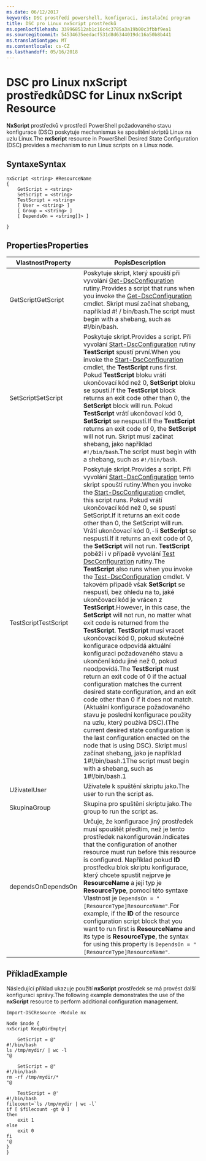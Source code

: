 ```yaml
---
ms.date: 06/12/2017
keywords: DSC prostředí powershell, konfiguraci, instalační program
title: DSC pro Linux nxScript prostředků
ms.openlocfilehash: 339968512ab1c16c4c3785a3a19b00c3fbbf9ea1
ms.sourcegitcommit: 54534635eedacf531d8d6344019dc16a50b8b441
ms.translationtype: MT
ms.contentlocale: cs-CZ
ms.lasthandoff: 05/16/2018
---
```

# <a name="dsc-for-linux-nxscript-resource"></a><span data-ttu-id="0e269-103">DSC pro Linux nxScript prostředků</span><span class="sxs-lookup"><span data-stu-id="0e269-103">DSC for Linux nxScript Resource</span></span>

<span data-ttu-id="0e269-104">**NxScript** prostředků v prostředí PowerShell požadovaného stavu konfigurace (DSC) poskytuje mechanismus ke spouštění skriptů Linux na uzlu Linux.</span><span class="sxs-lookup"><span data-stu-id="0e269-104">The **nxScript** resource in PowerShell Desired State Configuration (DSC) provides a mechanism to run Linux scripts on a Linux node.</span></span>

## <a name="syntax"></a><span data-ttu-id="0e269-105">Syntaxe</span><span class="sxs-lookup"><span data-stu-id="0e269-105">Syntax</span></span>

```
nxScript <string> #ResourceName
{
    GetScript = <string>
    SetScript = <string>
    TestScript = <string>
    [ User = <string> ]
    [ Group = <string> ]
    [ DependsOn = <string[]> ]

}
```

## <a name="properties"></a><span data-ttu-id="0e269-106">Properties</span><span class="sxs-lookup"><span data-stu-id="0e269-106">Properties</span></span>

|  <span data-ttu-id="0e269-107">Vlastnost</span><span class="sxs-lookup"><span data-stu-id="0e269-107">Property</span></span> |  <span data-ttu-id="0e269-108">Popis</span><span class="sxs-lookup"><span data-stu-id="0e269-108">Description</span></span> |
|---|---|
| <span data-ttu-id="0e269-109">GetScript</span><span class="sxs-lookup"><span data-stu-id="0e269-109">GetScript</span></span>| <span data-ttu-id="0e269-110">Poskytuje skript, který spouští při vyvolání [Get-DscConfiguration](https://technet.microsoft.com/en-us/library/dn521625.aspx) rutiny.</span><span class="sxs-lookup"><span data-stu-id="0e269-110">Provides a script that runs when you invoke the [Get-DscConfiguration](https://technet.microsoft.com/en-us/library/dn521625.aspx) cmdlet.</span></span> <span data-ttu-id="0e269-111">Skript musí začínat shebang, například #! / bin/bash.</span><span class="sxs-lookup"><span data-stu-id="0e269-111">The script must begin with a shebang, such as #!/bin/bash.</span></span>|
| <span data-ttu-id="0e269-112">SetScript</span><span class="sxs-lookup"><span data-stu-id="0e269-112">SetScript</span></span>| <span data-ttu-id="0e269-113">Poskytuje skript.</span><span class="sxs-lookup"><span data-stu-id="0e269-113">Provides a script.</span></span> <span data-ttu-id="0e269-114">Při vyvolání [Start-DscConfiguration](https://technet.microsoft.com/en-us/library/dn521623.aspx) rutiny **TestScript** spustí první.</span><span class="sxs-lookup"><span data-stu-id="0e269-114">When you invoke the [Start-DscConfiguration](https://technet.microsoft.com/en-us/library/dn521623.aspx) cmdlet, the **TestScript** runs first.</span></span> <span data-ttu-id="0e269-115">Pokud **TestScript** bloku vrátí ukončovací kód než 0, **SetScript** bloku se spustí.</span><span class="sxs-lookup"><span data-stu-id="0e269-115">If the **TestScript** block returns an exit code other than 0, the **SetScript** block will run.</span></span> <span data-ttu-id="0e269-116">Pokud **TestScript** vrátí ukončovací kód 0, **SetScript** se nespustí.</span><span class="sxs-lookup"><span data-stu-id="0e269-116">If the **TestScript** returns an exit code of 0, the **SetScript** will not run.</span></span> <span data-ttu-id="0e269-117">Skript musí začínat shebang, jako například `#!/bin/bash`.</span><span class="sxs-lookup"><span data-stu-id="0e269-117">The script must begin with a shebang, such as `#!/bin/bash`.</span></span>|
| <span data-ttu-id="0e269-118">TestScript</span><span class="sxs-lookup"><span data-stu-id="0e269-118">TestScript</span></span>| <span data-ttu-id="0e269-119">Poskytuje skript.</span><span class="sxs-lookup"><span data-stu-id="0e269-119">Provides a script.</span></span> <span data-ttu-id="0e269-120">Při vyvolání [Start-DscConfiguration](https://technet.microsoft.com/en-us/library/dn521623.aspx) tento skript spouští rutiny.</span><span class="sxs-lookup"><span data-stu-id="0e269-120">When you invoke the [Start-DscConfiguration](https://technet.microsoft.com/en-us/library/dn521623.aspx) cmdlet, this script runs.</span></span> <span data-ttu-id="0e269-121">Pokud vrátí ukončovací kód než 0, se spustí SetScript.</span><span class="sxs-lookup"><span data-stu-id="0e269-121">If it returns an exit code other than 0, the SetScript will run.</span></span> <span data-ttu-id="0e269-122">Vrátí ukončovací kód 0,-li **SetScript** se nespustí.</span><span class="sxs-lookup"><span data-stu-id="0e269-122">If it returns an exit code of 0, the **SetScript** will not run.</span></span> <span data-ttu-id="0e269-123">**TestScript** poběží i v případě vyvolání [Test DscConfiguration](https://technet.microsoft.com/en-us/library/dn407382.aspx) rutiny.</span><span class="sxs-lookup"><span data-stu-id="0e269-123">The **TestScript** also runs when you invoke the [Test-DscConfiguration](https://technet.microsoft.com/en-us/library/dn407382.aspx) cmdlet.</span></span> <span data-ttu-id="0e269-124">V takovém případě však **SetScript** se nespustí, bez ohledu na to, jaké ukončovací kód je vrácen z **TestScript**.</span><span class="sxs-lookup"><span data-stu-id="0e269-124">However, in this case, the **SetScript** will not run, no matter what exit code is returned from the **TestScript**.</span></span> <span data-ttu-id="0e269-125">**TestScript** musí vracet ukončovací kód 0, pokud skutečné konfigurace odpovídá aktuální konfiguraci požadovaného stavu a ukončení kódu jiné než 0, pokud neodpovídá.</span><span class="sxs-lookup"><span data-stu-id="0e269-125">The **TestScript** must return an exit code of 0 if the actual configuration matches the current desired state configuration, and an exit code other than 0 if it does not match.</span></span> <span data-ttu-id="0e269-126">(Aktuální konfigurace požadovaného stavu je poslední konfigurace použity na uzlu, který používá DSC).</span><span class="sxs-lookup"><span data-stu-id="0e269-126">(The current desired state configuration is the last configuration enacted on the node that is using DSC).</span></span> <span data-ttu-id="0e269-127">Skript musí začínat shebang, jako je například 1#!/bin/bash.1</span><span class="sxs-lookup"><span data-stu-id="0e269-127">The script must begin with a shebang, such as 1#!/bin/bash.1</span></span>|
| <span data-ttu-id="0e269-128">Uživatel</span><span class="sxs-lookup"><span data-stu-id="0e269-128">User</span></span>| <span data-ttu-id="0e269-129">Uživatele k spuštění skriptu jako.</span><span class="sxs-lookup"><span data-stu-id="0e269-129">The user to run the script as.</span></span>|
| <span data-ttu-id="0e269-130">Skupina</span><span class="sxs-lookup"><span data-stu-id="0e269-130">Group</span></span>| <span data-ttu-id="0e269-131">Skupina pro spuštění skriptu jako.</span><span class="sxs-lookup"><span data-stu-id="0e269-131">The group to run the script as.</span></span>|
| <span data-ttu-id="0e269-132">dependsOn</span><span class="sxs-lookup"><span data-stu-id="0e269-132">DependsOn</span></span> | <span data-ttu-id="0e269-133">Určuje, že konfigurace jiný prostředek musí spouštět předtím, než je tento prostředek nakonfigurován.</span><span class="sxs-lookup"><span data-stu-id="0e269-133">Indicates that the configuration of another resource must run before this resource is configured.</span></span> <span data-ttu-id="0e269-134">Například pokud **ID** prostředku blok skriptu konfigurace, který chcete spustit nejprve je **ResourceName** a její typ je **ResourceType**, pomocí této syntaxe Vlastnost je `DependsOn = "[ResourceType]ResourceName"`.</span><span class="sxs-lookup"><span data-stu-id="0e269-134">For example, if the **ID** of the resource configuration script block that you want to run first is **ResourceName** and its type is **ResourceType**, the syntax for using this property is `DependsOn = "[ResourceType]ResourceName"`.</span></span>|

## <a name="example"></a><span data-ttu-id="0e269-135">Příklad</span><span class="sxs-lookup"><span data-stu-id="0e269-135">Example</span></span>

<span data-ttu-id="0e269-136">Následující příklad ukazuje použití **nxScript** prostředek se má provést další konfiguraci správy.</span><span class="sxs-lookup"><span data-stu-id="0e269-136">The following example demonstrates the use of the **nxScript** resource to perform additional configuration management.</span></span>

```
Import-DSCResource -Module nx

Node $node {
nxScript KeepDirEmpty{

    GetScript = @"
#!/bin/bash
ls /tmp/mydir/ | wc -l
"@

    SetScript = @"
#!/bin/bash
rm -rf /tmp/mydir/*
"@

    TestScript = @'
#!/bin/bash
filecount=`ls /tmp/mydir | wc -l`
if [ $filecount -gt 0 ]
then
    exit 1
else
    exit 0
fi
'@
}
}
```